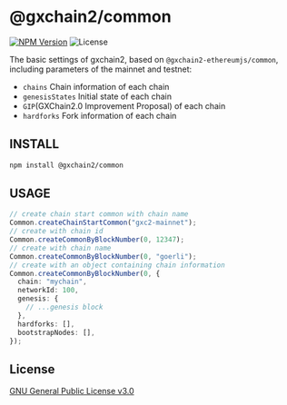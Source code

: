 # @gxchain2/common

[![NPM Version](https://img.shields.io/npm/v/@gxchain2/common)](https://www.npmjs.org/package/@gxchain2/common)
![License](https://img.shields.io/npm/l/@gxchain2/common)

The basic settings of gxchain2, based on `@gxchain2-ethereumjs/common`, including parameters of the mainnet and testnet:

- `chains` Chain information of each chain
- `genesisStates` Initial state of each chain
- `GIP`(GXChain2.0 Improvement Proposal) of each chain
- `hardforks` Fork information of each chain

## INSTALL

```sh
npm install @gxchain2/common
```

## USAGE

```ts
// create chain start common with chain name
Common.createChainStartCommon("gxc2-mainnet");
// create with chain id
Common.createCommonByBlockNumber(0, 12347);
// create with chain name
Common.createCommonByBlockNumber(0, "goerli");
// create with an object containing chain information
Common.createCommonByBlockNumber(0, {
  chain: "mychain",
  networkId: 100,
  genesis: {
    // ...genesis block
  },
  hardforks: [],
  bootstrapNodes: [],
});
```

## License

[GNU General Public License v3.0](https://www.gnu.org/licenses/gpl-3.0.en.html)
